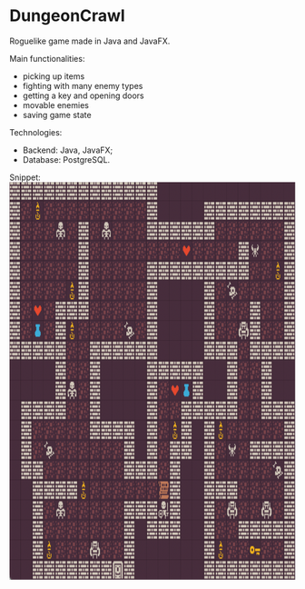 # DungeonCrawl
Roguelike game made in Java and JavaFX.

Main functionalities:
- picking up items <br>
- fighting with many enemy types <br>
- getting a key and opening doors <br>
- movable enemies <br>
- saving game state <br>

Technologies:
- Backend: Java, JavaFX; <br>
- Database: PostgreSQL. <br>

Snippet: <br>
<img src="/dungeon_crawl_snippet.png" width=750px height=700px> 
